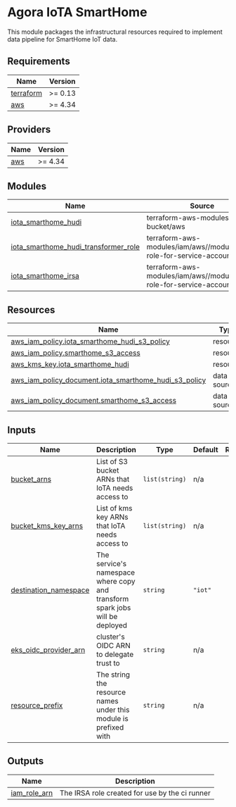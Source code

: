 # Agora IoTA SmartHome

This module packages the infrastructural resources required to implement
data pipeline for SmartHome IoT data.

## Requirements

| Name | Version |
|------|---------|
| <a name="requirement_terraform"></a> [terraform](#requirement\_terraform) | >= 0.13 |
| <a name="requirement_aws"></a> [aws](#requirement\_aws) | >= 4.34 |

## Providers

| Name | Version |
|------|---------|
| <a name="provider_aws"></a> [aws](#provider\_aws) | >= 4.34 |

## Modules

| Name | Source | Version |
|------|--------|---------|
| <a name="module_iota_smarthome_hudi"></a> [iota\_smarthome\_hudi](#module\_iota\_smarthome\_hudi) | terraform-aws-modules/s3-bucket/aws | 3.5.0 |
| <a name="module_iota_smarthome_hudi_transformer_role"></a> [iota\_smarthome\_hudi\_transformer\_role](#module\_iota\_smarthome\_hudi\_transformer\_role) | terraform-aws-modules/iam/aws//modules/iam-role-for-service-accounts-eks | 5.11.1 |
| <a name="module_iota_smarthome_irsa"></a> [iota\_smarthome\_irsa](#module\_iota\_smarthome\_irsa) | terraform-aws-modules/iam/aws//modules/iam-role-for-service-accounts-eks | 5.11.1 |

## Resources

| Name | Type |
|------|------|
| [aws_iam_policy.iota_smarthome_hudi_s3_policy](https://registry.terraform.io/providers/hashicorp/aws/latest/docs/resources/iam_policy) | resource |
| [aws_iam_policy.smarthome_s3_access](https://registry.terraform.io/providers/hashicorp/aws/latest/docs/resources/iam_policy) | resource |
| [aws_kms_key.iota_smarthome_hudi](https://registry.terraform.io/providers/hashicorp/aws/latest/docs/resources/kms_key) | resource |
| [aws_iam_policy_document.iota_smarthome_hudi_s3_policy](https://registry.terraform.io/providers/hashicorp/aws/latest/docs/data-sources/iam_policy_document) | data source |
| [aws_iam_policy_document.smarthome_s3_access](https://registry.terraform.io/providers/hashicorp/aws/latest/docs/data-sources/iam_policy_document) | data source |

## Inputs

| Name | Description | Type | Default | Required |
|------|-------------|------|---------|:--------:|
| <a name="input_bucket_arns"></a> [bucket\_arns](#input\_bucket\_arns) | List of S3 bucket ARNs that IoTA needs access to | `list(string)` | n/a | yes |
| <a name="input_bucket_kms_key_arns"></a> [bucket\_kms\_key\_arns](#input\_bucket\_kms\_key\_arns) | List of kms key ARNs that IoTA needs access to | `list(string)` | n/a | yes |
| <a name="input_destination_namespace"></a> [destination\_namespace](#input\_destination\_namespace) | The service's namespace where copy and transform spark jobs will be deployed | `string` | `"iot"` | no |
| <a name="input_eks_oidc_provider_arn"></a> [eks\_oidc\_provider\_arn](#input\_eks\_oidc\_provider\_arn) | cluster's OIDC ARN to delegate trust to | `string` | n/a | yes |
| <a name="input_resource_prefix"></a> [resource\_prefix](#input\_resource\_prefix) | The string the resource names under this module is prefixed with | `string` | n/a | yes |

## Outputs

| Name | Description |
|------|-------------|
| <a name="output_iam_role_arn"></a> [iam\_role\_arn](#output\_iam\_role\_arn) | The IRSA role created for use by the ci runner |
